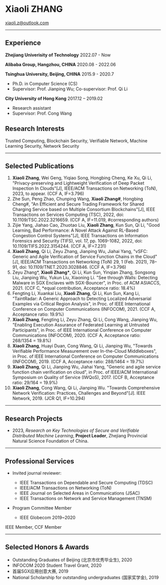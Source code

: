 

# Xiaoli **ZHANG**
xiaoli.z@outlook.com

---

## Experience

**Zhejiang Univerisity of Technology**  2022.07 - Now

**Alibaba Group, Hangzhou, CHINA** 2020.08 - 2022.06

**Tsinghua University, Beijing, CHINA** 2015.9 - 2020.7

- Ph.D. in Computer Science (CS)
- Supervisor: Prof. Jianping Wu; Co-supervisor: Prof. Qi Li

**City University of Hong Kong** 2017.12 – 2019.02

- Research assistant
- Supervisor: Prof. Cong Wang

## Research Interests
Trusted Computing, Blockchain Security, Verifiable Network, Machine Learning Security, Network Security

---

##  Selected Publications

1. **Xiaoli Zhang**, Wei Geng, Yiqiao Song, Hongbing Cheng, Ke Xu, Qi Li, "Privacy-preserving and Lightweight Verification of Deep Packet Inspection In Clouds"[J], IEEE/ACM Transactions on Networking (ToN), 2023, to appear. (CCF A, IF=3.796)
2. Zhe Sun, Peng Zhao, Chunping Wang, **Xiaoli Zhang#**, Hongbing Cheng#, "An Efficient and Secure Trading Framework for Shared Charging Service based on Multiple Consortium Blockchains"[J], IEEE Transactions on Services Computing (TSC), 2022, doi: 10.1109/TSC.2022.3216659. (CCF A, IF=11.019, #corresponding authors)
3. Zijie Yang, Jiahao Cao, Zhuotao Liu, **Xiaoli Zhang**, Kun Sun, Qi Li, "Good Learning, Bad Performance: A Novel Attack Against RL-Based Congestion Control Systems"[J], IEEE Transactions on Information Forensics and Security (TIFS), vol. 17, pp. 1069-1082, 2022, doi: 10.1109/TIFS.2022.3154244. (CCF A, IF=7.231)
4. **Xiaoli Zhang**, Qi Li, Zeyu Zhang, Jianping Wu, Jiahai Yang, "vSFC: Generic and Agile Verification of Service Function Chains in the Cloud"[J], IEEE/ACM Transactions on Networking (ToN) 29, 1 (Feb. 2021), 78–91, doi: 10.1109/TNET.2020.3028846. (CCF A, IF=3.796)
5. Zeyu Zhang*, **Xiaoli Zhang\***, Qi Li, Kun Sun, Yinqian Zhang, Songsong Liu, Jianping Wu, Yukun Liu, Xiaoning Li. "See through Walls: Detecting Malware in SGX Enclaves with SGX-Bouncer", in Proc. of ACM ASIACCS, 2021. (CCF C, *equal contribution, Acceptance ratio: 18.4%)
6. Fengting Li, Xuankai Liu, **Xiaoli Zhang**, Qi Li, Kun Sun, Kang Li, "TaintRadar: A Generic Approach to Detecting Localized Adversarial Examples via Critical Region Analysis", in Proc. of IEEE International Conference on Computer Communications (INFOCOM), 2021. (CCF A, Acceptance ratio: 19.9%)
7. **Xiaoli Zhang**, Fengting Li, Zeyu Zhang, Qi Li, Cong Wang, Jianping Wu, "Enabling Execution Assurance of Federated Learning at Untrusted Participants", in Proc. of IEEE International Conference on Computer Communications (INFOCOM), 2020. (CCF A, Acceptance ratio: 268/1354 = 19.8%)
8. **Xiaoli Zhang**, Huayi Duan, Cong Wang, Qi Li, Jianping Wu, "Towards Verifiable Performance Measurement over In-the-Cloud Middleboxes", in Proc. of IEEE International Conference on Computer Communications (INFOCOM), 2019. (CCF A, Acceptance ratio: 288/1464 = 19.7%)
9. **Xiaoli Zhang**, Qi Li, Jianping Wu, Jiahai Yang, "Generic and agile service function chain verification on cloud", in Proc. of IEEE/ACM International Symposium on Quality of Service (IWQoS), 2017. (CCF B, Acceptance ratio: 29/164 = 19.9%)
10. **Xiaoli Zhang**, Cong Wang, Qi Li, Jianping Wu. "Towards Comprehensive Network Verification: Practices, Challenges and Beyond"[J]. IEEE Network, 2019. (JCR Q1, IF=10.294)

---

## Research Projects

- 2023, *Research on Key Technologies of Secure and Verifiable Distributed Machine Learning*, **Project Leader**, Zhejiang Provincial Natural Science Foundation of China.


---

## Professional Services

- Invited journal reviewer:
   - IEEE Transactions on Dependable and Secure Computing (TDSC)
   - IEEE/ACM Transactions on Networking (ToN)
   - IEEE Journal on Selected Areas in Communications (JSAC)
   - IEEE Transactions on Network and Service Management (TNSM)

- Program Committee Member
  - IEEE Globecom 2019~2020 

IEEE Member, CCF Member

---

## Selected Honors & Awards

- Outstanding Graduates of Beijing (北京市优秀毕业生), 2020 <br>
- INFOCOM 2020 Student Travel Grant, 2020 <br>
- 首届SGX应用创意大赛, 2019 <br>
- National Scholarship for outstanding undergraduates (国家奖学金), 2019 <br>





